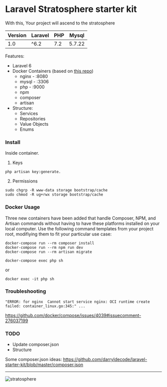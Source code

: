 # Laravel Stratosphere starter kit

With this, Your project will ascend to the stratosphere

| Version | Laravel | PHP | Mysql |
| ------------- | ------------- | ------------- |  ------------- |
| 1.0 | ^6.2 | 7.2 | 5.7.22 |

Features:
- Laravel 6
- Docker Containers (based on [this repo](https://github.com/aschmelyun/docker-compose-laravel))
	- nginx - :8080
	- mysql - :3306
	- php - :9000
	- npm
	- composer
	- artisan
- Structure: 
	- Services
	- Repositories
	- Value Objects
	- Enums

### Install

Inside container.

1. Keys
```
php artisan key:generate.
```

2. Permissions
```
sudo chgrp -R www-data storage bootstrap/cache
sudo chmod -R ug+rwx storage bootstrap/cache
```

### Docker Usage

Three new containers have been added that handle Composer, NPM, and Artisan commands without having to have these platforms installed on your local computer. Use the following command templates from your project root, modifiying them to fit your particular use case:
```
docker-compose run --rm composer install
docker-compose run --rm npm run dev
docker-compose run --rm artisan migrate
```
```
docker-compose exec php sh
```
or
```
docker exec -it php sh
```

### Troubleshooting

```
"ERROR: for nginx  Cannot start service nginx: OCI runtime create failed: container_linux.go:345:" ...
```

https://github.com/docker/compose/issues/4039#issuecomment-276037199


### TODO

- Update composer.json
- Structure

Some composer.json ideas:
https://github.com/darryldecode/laravel-starter-kit/blob/master/composer.json

---
![stratosphere](https://i.ytimg.com/vi/2Z7x4FOSfBk/hqdefault.jpg)

